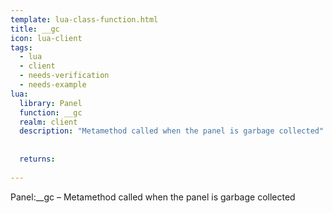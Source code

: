 ```yaml
---
template: lua-class-function.html
title: __gc
icon: lua-client
tags:
  - lua
  - client
  - needs-verification
  - needs-example
lua:
  library: Panel
  function: __gc
  realm: client
  description: "Metamethod called when the panel is garbage collected"
  
  
  returns:
    
---
```


<div class="lua__search__keywords">
Panel:__gc &#x2013; Metamethod called when the panel is garbage collected
</div>
